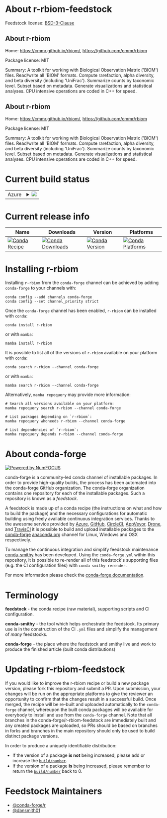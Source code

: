About r-rbiom-feedstock
=======================

Feedstock license: [BSD-3-Clause](https://github.com/conda-forge/r-rbiom-feedstock/blob/main/LICENSE.txt)


About r-rbiom
-------------

Home: https://cmmr.github.io/rbiom/, https://github.com/cmmr/rbiom

Package license: MIT

Summary: A toolkit for working with Biological Observation Matrix ('BIOM') files. Read/write all 'BIOM' formats. Compute rarefaction, alpha diversity, and beta diversity (including 'UniFrac'). Summarize counts by taxonomic level. Subset based on metadata. Generate visualizations and statistical analyses. CPU intensive operations are coded in C++ for speed.

About r-rbiom
-------------

Home: https://cmmr.github.io/rbiom/, https://github.com/cmmr/rbiom

Package license: MIT

Summary: A toolkit for working with Biological Observation Matrix ('BIOM') files. Read/write all 'BIOM' formats. Compute rarefaction, alpha diversity, and beta diversity (including 'UniFrac'). Summarize counts by taxonomic level. Subset based on metadata. Generate visualizations and statistical analyses. CPU intensive operations are coded in C++ for speed.

Current build status
====================


<table>
    
  <tr>
    <td>Azure</td>
    <td>
      <details>
        <summary>
          <a href="https://dev.azure.com/conda-forge/feedstock-builds/_build/latest?definitionId=13982&branchName=main">
            <img src="https://dev.azure.com/conda-forge/feedstock-builds/_apis/build/status/r-rbiom-feedstock?branchName=main">
          </a>
        </summary>
        <table>
          <thead><tr><th>Variant</th><th>Status</th></tr></thead>
          <tbody><tr>
              <td>linux_64_r_base4.3</td>
              <td>
                <a href="https://dev.azure.com/conda-forge/feedstock-builds/_build/latest?definitionId=13982&branchName=main">
                  <img src="https://dev.azure.com/conda-forge/feedstock-builds/_apis/build/status/r-rbiom-feedstock?branchName=main&jobName=linux&configuration=linux%20linux_64_r_base4.3" alt="variant">
                </a>
              </td>
            </tr><tr>
              <td>linux_64_r_base4.4</td>
              <td>
                <a href="https://dev.azure.com/conda-forge/feedstock-builds/_build/latest?definitionId=13982&branchName=main">
                  <img src="https://dev.azure.com/conda-forge/feedstock-builds/_apis/build/status/r-rbiom-feedstock?branchName=main&jobName=linux&configuration=linux%20linux_64_r_base4.4" alt="variant">
                </a>
              </td>
            </tr><tr>
              <td>osx_64_r_base4.3</td>
              <td>
                <a href="https://dev.azure.com/conda-forge/feedstock-builds/_build/latest?definitionId=13982&branchName=main">
                  <img src="https://dev.azure.com/conda-forge/feedstock-builds/_apis/build/status/r-rbiom-feedstock?branchName=main&jobName=osx&configuration=osx%20osx_64_r_base4.3" alt="variant">
                </a>
              </td>
            </tr><tr>
              <td>osx_64_r_base4.4</td>
              <td>
                <a href="https://dev.azure.com/conda-forge/feedstock-builds/_build/latest?definitionId=13982&branchName=main">
                  <img src="https://dev.azure.com/conda-forge/feedstock-builds/_apis/build/status/r-rbiom-feedstock?branchName=main&jobName=osx&configuration=osx%20osx_64_r_base4.4" alt="variant">
                </a>
              </td>
            </tr><tr>
              <td>osx_arm64_r_base4.3</td>
              <td>
                <a href="https://dev.azure.com/conda-forge/feedstock-builds/_build/latest?definitionId=13982&branchName=main">
                  <img src="https://dev.azure.com/conda-forge/feedstock-builds/_apis/build/status/r-rbiom-feedstock?branchName=main&jobName=osx&configuration=osx%20osx_arm64_r_base4.3" alt="variant">
                </a>
              </td>
            </tr><tr>
              <td>osx_arm64_r_base4.4</td>
              <td>
                <a href="https://dev.azure.com/conda-forge/feedstock-builds/_build/latest?definitionId=13982&branchName=main">
                  <img src="https://dev.azure.com/conda-forge/feedstock-builds/_apis/build/status/r-rbiom-feedstock?branchName=main&jobName=osx&configuration=osx%20osx_arm64_r_base4.4" alt="variant">
                </a>
              </td>
            </tr><tr>
              <td>win_64_r_base4.3</td>
              <td>
                <a href="https://dev.azure.com/conda-forge/feedstock-builds/_build/latest?definitionId=13982&branchName=main">
                  <img src="https://dev.azure.com/conda-forge/feedstock-builds/_apis/build/status/r-rbiom-feedstock?branchName=main&jobName=win&configuration=win%20win_64_r_base4.3" alt="variant">
                </a>
              </td>
            </tr><tr>
              <td>win_64_r_base4.4</td>
              <td>
                <a href="https://dev.azure.com/conda-forge/feedstock-builds/_build/latest?definitionId=13982&branchName=main">
                  <img src="https://dev.azure.com/conda-forge/feedstock-builds/_apis/build/status/r-rbiom-feedstock?branchName=main&jobName=win&configuration=win%20win_64_r_base4.4" alt="variant">
                </a>
              </td>
            </tr>
          </tbody>
        </table>
      </details>
    </td>
  </tr>
</table>

Current release info
====================

| Name | Downloads | Version | Platforms |
| --- | --- | --- | --- |
| [![Conda Recipe](https://img.shields.io/badge/recipe-r--rbiom-green.svg)](https://anaconda.org/conda-forge/r-rbiom) | [![Conda Downloads](https://img.shields.io/conda/dn/conda-forge/r-rbiom.svg)](https://anaconda.org/conda-forge/r-rbiom) | [![Conda Version](https://img.shields.io/conda/vn/conda-forge/r-rbiom.svg)](https://anaconda.org/conda-forge/r-rbiom) | [![Conda Platforms](https://img.shields.io/conda/pn/conda-forge/r-rbiom.svg)](https://anaconda.org/conda-forge/r-rbiom) |

Installing r-rbiom
==================

Installing `r-rbiom` from the `conda-forge` channel can be achieved by adding `conda-forge` to your channels with:

```
conda config --add channels conda-forge
conda config --set channel_priority strict
```

Once the `conda-forge` channel has been enabled, `r-rbiom` can be installed with `conda`:

```
conda install r-rbiom
```

or with `mamba`:

```
mamba install r-rbiom
```

It is possible to list all of the versions of `r-rbiom` available on your platform with `conda`:

```
conda search r-rbiom --channel conda-forge
```

or with `mamba`:

```
mamba search r-rbiom --channel conda-forge
```

Alternatively, `mamba repoquery` may provide more information:

```
# Search all versions available on your platform:
mamba repoquery search r-rbiom --channel conda-forge

# List packages depending on `r-rbiom`:
mamba repoquery whoneeds r-rbiom --channel conda-forge

# List dependencies of `r-rbiom`:
mamba repoquery depends r-rbiom --channel conda-forge
```


About conda-forge
=================

[![Powered by
NumFOCUS](https://img.shields.io/badge/powered%20by-NumFOCUS-orange.svg?style=flat&colorA=E1523D&colorB=007D8A)](https://numfocus.org)

conda-forge is a community-led conda channel of installable packages.
In order to provide high-quality builds, the process has been automated into the
conda-forge GitHub organization. The conda-forge organization contains one repository
for each of the installable packages. Such a repository is known as a *feedstock*.

A feedstock is made up of a conda recipe (the instructions on what and how to build
the package) and the necessary configurations for automatic building using freely
available continuous integration services. Thanks to the awesome service provided by
[Azure](https://azure.microsoft.com/en-us/services/devops/), [GitHub](https://github.com/),
[CircleCI](https://circleci.com/), [AppVeyor](https://www.appveyor.com/),
[Drone](https://cloud.drone.io/welcome), and [TravisCI](https://travis-ci.com/)
it is possible to build and upload installable packages to the
[conda-forge](https://anaconda.org/conda-forge) [anaconda.org](https://anaconda.org/)
channel for Linux, Windows and OSX respectively.

To manage the continuous integration and simplify feedstock maintenance
[conda-smithy](https://github.com/conda-forge/conda-smithy) has been developed.
Using the ``conda-forge.yml`` within this repository, it is possible to re-render all of
this feedstock's supporting files (e.g. the CI configuration files) with ``conda smithy rerender``.

For more information please check the [conda-forge documentation](https://conda-forge.org/docs/).

Terminology
===========

**feedstock** - the conda recipe (raw material), supporting scripts and CI configuration.

**conda-smithy** - the tool which helps orchestrate the feedstock.
                   Its primary use is in the construction of the CI ``.yml`` files
                   and simplify the management of *many* feedstocks.

**conda-forge** - the place where the feedstock and smithy live and work to
                  produce the finished article (built conda distributions)


Updating r-rbiom-feedstock
==========================

If you would like to improve the r-rbiom recipe or build a new
package version, please fork this repository and submit a PR. Upon submission,
your changes will be run on the appropriate platforms to give the reviewer an
opportunity to confirm that the changes result in a successful build. Once
merged, the recipe will be re-built and uploaded automatically to the
`conda-forge` channel, whereupon the built conda packages will be available for
everybody to install and use from the `conda-forge` channel.
Note that all branches in the conda-forge/r-rbiom-feedstock are
immediately built and any created packages are uploaded, so PRs should be based
on branches in forks and branches in the main repository should only be used to
build distinct package versions.

In order to produce a uniquely identifiable distribution:
 * If the version of a package **is not** being increased, please add or increase
   the [``build/number``](https://docs.conda.io/projects/conda-build/en/latest/resources/define-metadata.html#build-number-and-string).
 * If the version of a package **is** being increased, please remember to return
   the [``build/number``](https://docs.conda.io/projects/conda-build/en/latest/resources/define-metadata.html#build-number-and-string)
   back to 0.

Feedstock Maintainers
=====================

* [@conda-forge/r](https://github.com/orgs/conda-forge/teams/r/)
* [@dansmith01](https://github.com/dansmith01/)


